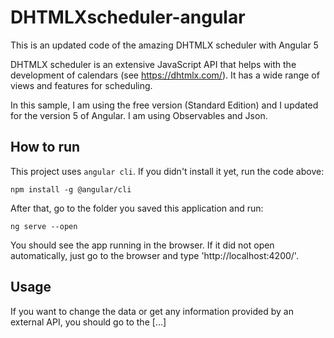 # DHTMLXscheduler-angular
This is an updated code of the amazing DHTMLX scheduler with Angular 5

DHTMLX scheduler is an extensive JavaScript API that helps with the development of calendars (see https://dhtmlx.com/). It has a wide range of views and features for scheduling.

In this sample, I am using the free version (Standard Edition) and I updated for the version 5 of Angular. I am using Observables and Json.

## How to run

This project uses `angular cli`. If you didn't install it yet, run the code above:

```
npm install -g @angular/cli
```

After that, go to the folder you saved this application and run:

```
ng serve --open
```

You should see the app running in the browser. If it did not open automatically, just go to the browser and type 'http://localhost:4200/'.

## Usage

If you want to change the data or get any information provided by an external API, you should go to the [...]

